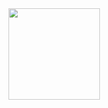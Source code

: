<img height="180em" src="https://github-readme-stats.vercel.app/api?username=aahhimnrsu&show_icons=true&hide_border=true&&count_private=true&include_all_commits=true" />
